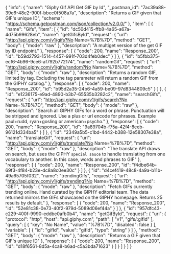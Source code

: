 {
  "info": {
    "name": "Giphy Gif API Get GIF by Id",
    "_postman_id": "7ac39a88-39e6-48e2-900f-bbec0f508a7a",
    "description": "Returns a GIF given that GIF's unique ID",
    "schema": "https://schema.getpostman.com/json/collection/v2.0.0/"
  },
  "item": [
    {
      "name": "Gifs",
      "item": [
        {
          "id": "dc50d415-ffb8-4a65-a67a-4d75b99628eb",
          "name": "getGifsById",
          "request": {
            "url": "http://api.giphy.com/v1/gifs?No Name=%7B%7D",
            "method": "GET",
            "body": {
              "mode": "raw"
            },
            "description": "A multiget version of the get GIF by ID endpoint."
          },
          "response": [
            {
              "code": 200,
              "name": "Response_200",
              "id": "b59d2793-1514-4457-991f-703d4feb0dec"
            }
          ]
        },
        {
          "id": "b5fbb375-ecf6-4b96-9ce6-af792b772174",
          "name": "randomGif",
          "request": {
            "url": "http://api.giphy.com/v1/gifs/random?No Name=%7B%7D",
            "method": "GET",
            "body": {
              "mode": "raw"
            },
            "description": "Returns a random GIF, limited by tag. Excluding the tag parameter will return a random GIF from the GIPHY catalog."
          },
          "response": [
            {
              "code": 200,
              "name": "Response_200",
              "id": "b95d2a35-24b6-4a59-be09-97d8344809c5"
            }
          ]
        },
        {
          "id": "e1236175-e9ad-4890-b3b7-65535b3282c2",
          "name": "searchGifs",
          "request": {
            "url": "http://api.giphy.com/v1/gifs/search?No Name=%7B%7D",
            "method": "GET",
            "body": {
              "mode": "raw"
            },
            "description": "Search all GIPHY GIFs for a word or phrase. Punctuation will be stripped and ignored.  Use a plus or url encode for phrases. Example paul+rudd, ryan+gosling or american+psycho."
          },
          "response": [
            {
              "code": 200,
              "name": "Response_200",
              "id": "9a89704b-f75a-42f4-8eeb-96121d334ba5"
            }
          ]
        },
        {
          "id": "2349a5b5-c1bd-4442-b388-12e58307e38a",
          "name": "translateGif",
          "request": {
            "url": "http://api.giphy.com/v1/gifs/translate?No Name=%7B%7D",
            "method": "GET",
            "body": {
              "mode": "raw"
            },
            "description": "The translate API draws on search, but uses the GIPHY `special sauce` to handle translating from one vocabulary to another. In this case, words and phrases to GIF"
          },
          "response": [
            {
              "code": 200,
              "name": "Response_200",
              "id": "f4dbe64b-69f3-4f84-b23e-dc8a8c0ee30c"
            }
          ]
        },
        {
          "id": "d4cef419-48c8-4a9a-b11b-49a65705f032",
          "name": "trendingGifs",
          "request": {
            "url": "http://api.giphy.com/v1/gifs/trending?No Name=%7B%7D",
            "method": "GET",
            "body": {
              "mode": "raw"
            },
            "description": "Fetch GIFs currently trending online. Hand curated by the GIPHY editorial team.  The data returned mirrors the GIFs showcased on the GIPHY homepage. Returns 25 results by default."
          },
          "response": [
            {
              "code": 200,
              "name": "Response_200",
              "id": "52e81c38-0e73-40f2-979d-5089d06ef44a"
            }
          ]
        },
        {
          "id": "957dfc43-c229-400f-9990-eddbe0afb0b4",
          "name": "getGifById",
          "request": {
            "url": {
              "protocol": "http",
              "host": "api.giphy.com",
              "path": [
                "v1",
                "gifs/:gifId"
              ],
              "query": [
                {
                  "key": "No Name",
                  "value": "%7B%7D",
                  "disabled": false
                }
              ],
              "variable": [
                {
                  "id": "gifId",
                  "value": "gifId",
                  "type": "string"
                }
              ]
            },
            "method": "GET",
            "body": {
              "mode": "raw"
            },
            "description": "Returns a GIF given that GIF's unique ID"
          },
          "response": [
            {
              "code": 200,
              "name": "Response_200",
              "id": "d18f6561-8d5a-4ca8-b6ad-c5a3bda71623"
            }
          ]
        }
      ]
    }
  ]
}